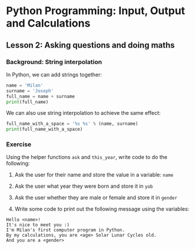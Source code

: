 # Python Programming: Input, Output and Calculations

## Lesson 2: Asking questions and doing maths

### Background: String interpolation

In Python, we can add strings together:

```python
name = 'Milan'
surname = 'Joseph'
full_name = name + surname
print(full_name)
```

We can also use string interpolation to achieve the same effect:

```python
full_name_with_a_space = '%s %s' % (name, surname)
print(full_name_with_a_space)
```

### Exercise

Using the helper functions `ask` and `this_year`, write code to do the following:

1. Ask the user for their name and store the value in a variable: `name`

1. Ask the user what year they were born and store it in `yob`

1. Ask the user whether they are male or female and store it in `gender`

1. Write some code to print out the following message using the variables:

```
Hello <name>!
It's nice to meet you :)
I'm Milan's first computer program in Python.
By my calculations, you are <age> Solar Lunar Cycles old.
And you are a <gender>
```
